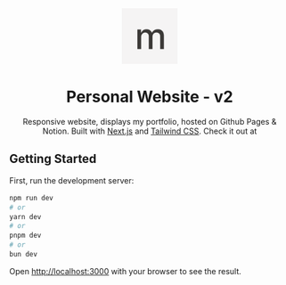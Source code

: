 <div align="center">
    <img alt="Logo" src="docs/logo.png" width="100" />
</div>
<h1 align="center">
    Personal Website - v2
</h1>
<p align="center">
Responsive website, displays my portfolio, hosted on Github Pages & Notion. Built with <a href="https://nextjs.org" target="_blank">Next.js</a> and <a href="https://tailwindcss.com" target="_blank">Tailwind CSS</a>. Check it out at 
</p>

## Getting Started

First, run the development server:

```bash
npm run dev
# or
yarn dev
# or
pnpm dev
# or
bun dev
```

Open [http://localhost:3000](http://localhost:3000) with your browser to see the result.
